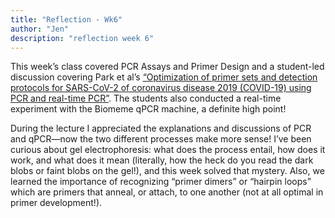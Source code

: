 ```yaml
---
title: "Reflection - Wk6"
author: "Jen" 
description: "reflection week 6"
---
```


This week’s class covered PCR Assays and Primer Design and a student-led discussion covering Park et al’s [“Optimization of primer sets and detection protocols for SARS-CoV-2 of coronavirus disease 2019 (COVID-19) using PCR and real-time PCR”](https://doi.org/10.1038/s12276-020-0452-7). The students also conducted a real-time experiment with the Biomeme qPCR machine, a definite high point! 

During the lecture I appreciated the explanations and discussions of PCR and qPCR—now the two different processes make more sense! I’ve been curious about gel electrophoresis: what does the process entail, how does it work, and what does it mean (literally, how the heck do you read the dark blobs or faint blobs on the gel!), and this week solved that mystery. Also, we learned the importance of recognizing “primer dimers” or “hairpin loops” which are primers that anneal, or attach, to one another (not at all optimal in primer development!).